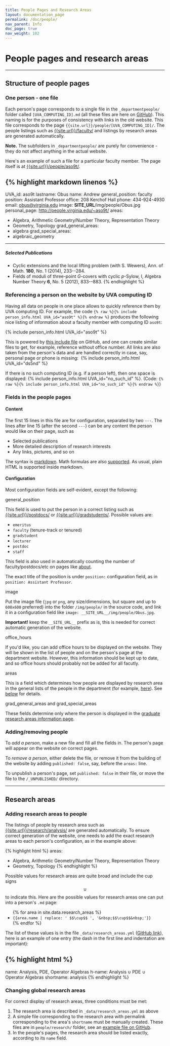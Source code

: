 ```yaml
---
title: People Pages and Research Areas
layout: documentation_page
permalink: /doc/people/
nav_parent: Info
doc_page: true
nav_weight: 102
---
```


# People pages and research areas

---

## Structure of people pages

### One person - one file

Each person's page corresponds to a single file in the `_departmentpeople/` folder called `[UVA_COMPUTING_ID].md` (all these files are here on [GitHub](https://github.com/uva-math/uva-math-code/tree/master/_departmentpeople)). This naming is for the purposes of consistency with links in the old website. This file corresponds to the page `{{site.url}}/people/[UVA_COMPUTING_ID]/`. The people listings such as [{{site.url}}/faculty/]({{site.url}}/faculty/) and listings by research areas are generated automatically.

**Note.** The subfolders in `_departmentpeople/` are purely for convenience - they do not affect anything in the actual website.

Here's an example of such a file for a particular faculty member. The page itself is at [{{site.url}}/people/aso9t/]({{site.url}}/people/aso9t/).

{% highlight markdown linenos %}
---
UVA_id: aso9t
lastname: Obus
name: Andrew
general_position: faculty
position: Assistant Professor
office: 208 Kerchof Hall
phone: 434-924-4930
email: obus@virginia.edu
image: __SITE_URL__/img/people/Obus.jpg
personal_page: http://people.virginia.edu/~aso9t/
areas:
  - Algebra, Arithmetic Geometry/Number Theory, Representation Theory
  - Geometry, Topology
grad_general_areas:
  - algebra
grad_special_areas:
  - algebraic_geometry
---


##### Selected Publications
- Cyclic extensions and the local lifting problem (with S. Wewers), Ann. of Math. **180**, No. 1 (2014), 233--284.
- Fields of moduli of three-point $G$-covers with cyclic $p$-Sylow, I, Algebra Number Theory **6**, No. 5 (2012), 833--883.
{% endhighlight %}

### Referencing a person on the website by UVA computing ID

Having all data on people in one place allows to quickly reference them by
UVA computing ID. For example, the code
`{% raw %}{% include person_info.html UVA_id="aso9t" %}{% endraw %}`
produces the following nice listing of information about a
faculty member with computing ID `aso9t`:

{% include person_info.html UVA_id="aso9t" %}

This is powered by [this include file](https://github.com/uva-math/uva-math-code/blob/master/_includes/person_info.html) on GitHub, and one can create similar files to get, for example, reference without office number. All links are also taken from the person's data and are handled correctly in case, say, personal page or phone is missing:&nbsp; {% include person_info.html UVA_id="ds5nd" %}

If there is no such computing ID (e.g. if a person left), then one space is displayed: {% include person_info.html UVA_id="no_such_id" %}. (Code: `{% raw %}{% include person_info.html UVA_id="no_such_id" %}{% endraw %}`)

### Fields in the people pages

#### Content

The first 15 lines in this file are for configuration, separated by two `---`. The lines after line 15 (after the second `---`) can be any content the person would like on their page, such as
- Selected publications
- More detailed description of research interests
- Any links, pictures, and so on

The syntax is [markdown](https://github.com/adam-p/markdown-here/wiki/Markdown-Cheatsheet). Math formulas are also [supported]({{site.url}}/doc/math/).
As usual, plain HTML is supported inside markdown.

#### Configuration

Most configuration fields are self-evident, except the following:

<span class="nonupper-h5">general\_position</span>

This field is used to put the person in a correct listing such as [{{site.url}}/postdocs/]({{site.url}}/postdocs/) or [{{site.url}}/gradstudents/]({{site.url}}/gradstudents/). Possible values are:

- `emeritus`
- `faculty` (tenure-track or tenured)
- `gradstudent`
- `lecturer`
- `postdoc`
- `staff`

This field is also used in automatically counting the number of faculty/postdocs/etc on pages like [about]({{site.url}}/about/).

The exact title of the position is under `position:` configuration field, as in `position: Assistant Professor`.

<span class="nonupper-h5">image</span>

Put the image file (`jpg` or `png`, any size/dimensions, but square and up to `600x600` preferred) into the folder `/img/people/` in the source code, and link it in a configuration field like `image: __SITE_URL__/img/people/Obus.jpg`.

**Important!** keep the `__SITE_URL__` prefix as is, this is needed for correct automatic generation of the website.

<span class="nonupper-h5">office_hours</span>

If you'd like, you can add office hours to be displayed on the website.
They will be shown in the list of people and on the person's page at the department website.
However, this information should be kept up to date, and so office
hours should probably not be added for all facutly.

<span class="nonupper-h5">areas</span>

This is a field which determines how people are displayed by research area
in the general lists of the people in the department (for example, [here]({{site.url}}/research/analysis/)).
See [below](#research_areas_pages) for details.

<span class="nonupper-h5">grad\_general\_areas and grad\_special\_areas</span>

These fields determine only where the person is displayed in the [graduate research areas information page]({{site.url}}/graduate/research-areas/).

### Adding/removing people

To *add a person*, make a new file and fill all the fields in. The person's page will appear on the website on correct pages.

To *remove a person*, either delete the file, or remove it from the building of the website by adding `published: false`, say, before the `areas:` line.

To unpublish a person's page, set `published: false` in their file, or move the file to the `/_UNPUBLISHED/` directory.

---

## <a name="research_areas_pages">Research areas</a>

### Adding research areas to people

The listings of people by research area such as [{{site.url}}/research/analysis/]({{site.url}}/research/analysis/) are generated automatically. To ensure correct generation of the website, one needs to add the exact research areas to each person's configuration, as in the example above:

{% highlight html %}
areas:
  - Algebra, Arithmetic Geometry/Number Theory, Representation Theory
  - Geometry, Topology
{% endhighlight %}

Possible values for research areas are quite broad and include the cup signs $$\cup$$ to indicate this. Here are the possible values for research areas one can put into a person's `.md` page:

<ul>
{% for area in site.data.research_areas %}
<li><code class="highlighter-rouge">{{area.name | replace: '&nbsp;$$\cup$$&nbsp;', '&amp;nbsp;$$\cup$$&amp;nbsp;'}}</code></li>
{% endfor %}
</ul>

The list of these values is in the file `_data/research_areas.yml` ([GitHub link](https://github.com/uva-math/uva-math-code/blob/master/_data/research_areas.yml)), here is an example of one entry (the dash in the first line and indentation are important):

{% highlight html %}
-
  name: Analysis, PDE, Operator Algebras
  h-name: Analysis &cup; PDE &cup; Operator Algebras
  shortname: analysis
{% endhighlight %}

### Changing global research areas

For correct display of research areas, three conditions must be met:

1. The research area is described in `_data/research_areas.yml` as above
2. A simple file corresponding to the research area with permalink corresponding to the area's `shortname` must be manually created. These files are in `people/research/` folder, see an [example file on GitHub](https://github.com/uva-math/uva-math-code/blob/master/people/research/analysis.md).
2. In the people's pages, the research area should be listed exactly, according to its `name` field.
